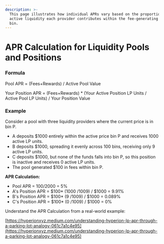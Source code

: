 ```yaml
---
description: >-
  This page illustrates how individual APRs vary based on the proportion of
  active liquidity each provider contributes within the fee-generating price
  bin.
---
```


# APR Calculation for Liquidity Pools and Positions

### Formula

Pool APR = (Fees+Rewards) / Active Pool Value

Your Position APR = (Fees+Rewards) \* (Your Active Position LP Units / Active Pool LP Units) / Your Position Value

### Example

Consider a pool with three liquidity providers where the current price is in bin P.

* A deposits $1000 entirely within the active price bin P and receives 1000 active LP units.
* B deposits $1000, spreading it evenly across 100 bins, receiving only 9 active LP units.
* C deposits $1000, but none of the funds falls into bin P, so this position is inactive and receives 0 active LP units.
* The pool generated $100 in fees within bin P.

**APR Calculation:**

* Pool APR = $100/$2000 = 5%
* A's Position APR = $100\* (1000 /1009) / $1000 = 9.91%
* B's Position APR = $100\* (9 /1009) / $1000 = 0.089%
* C's Position APR = $100\* (0 /1009) / $1000 = 0%



Understand the APR Calculation from a real-world example:

[https://hyperionxyz.medium.com/understanding-hyperion-lp-apr-through-a-parking-lot-analogy-061c7a1c4e95](https://hyperionxyz.medium.com/understanding-hyperion-lp-apr-through-a-parking-lot-analogy-061c7a1c4e95)
